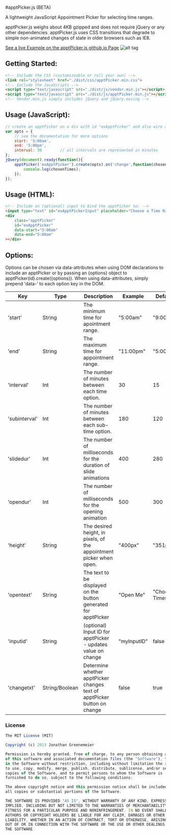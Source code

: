 #apptPicker.js (BETA)

A lightweight JavaScript Appointment Picker for selecting time ranges.  

apptPicker.js weighs about 4KB gzipped and does not require jQuery or any other dependencies.  apptPicker.js uses CSS transitions that degrade to simple non-animated changes of state in older browsers such as IE8.

[See a live Example on the apptPicker.js github.io Page](http://6eDesign.github.io/apptPicker/)
![alt tag](http://6edesign.github.io/apptPicker/dist/img/demo/demo-image1.png)

## Getting Started: 
````html
<!-- Include the CSS (customizeable or roll your own) -->
<link rel="stylesheet" href="./dist/css/apptPicker.min.css">
<!-- Include the JavaScripts -->
<script type="text/javascript" src="./dist/js/vendor.min.js"></script>
<script type="text/javascript" src="./dist/js/apptPicker.min.js"></script>
<!-- Vendor.min.js simply includes jQuery and jQuery.easing -->
````

## Usage (JavaScript): 
````js
// create an apptPicker on a div with id "exApptPicker" and also wire a callback for change events: 
var opts = { 
	// see the documentation for more options
	start: '5:00am', 
	end: '5:00pm', 
	interval: 30		// all intervals are represented in minutes
}; 
jQuery(document).ready(function(){
	apptPicker('exApptPicker').create(opts).on('change',function(chosenTimes){
		console.log(chosenTimes); 
	}); 
}); 
````

## Usage (HTML):
````html
<!-- Include an (optional) input to bind the apptPicker to: -->
<input type="text" id="exApptPickerInput" placeholder="Choose a Time Range" readonly />
<div 
	class="apptPicker" 
	id="exApptPicker" 
	data-start="5:00am"
	data-end="5:00am"
></div>
````

## Options: 
Options can be chosen via data-attributes when using DOM declarations to include an apptPicker or by passing an {options} object to apptPicker(id).create({options}). When using data-attributes, simply prepend 'data-' to each option key in the DOM. 

Key | Type | Description | Example | Default
--- | --- | --- | --- | ---
'start' | String | The minimum time for apointment range. | "5:00am" | "9:00am"
'end' | String | The maximum time for appointment range. | "11:00pm" | "5:00pm"
'interval' | Int | The number of minutes between each time option. | 30 | 15
'subinterval' | Int | The number of minutes between each sub-time option. | 180 | 120
'slidedur' | Int | The number of milliseconds for the duration of slide animations | 400 | 280
'opendur' | Int | The number of milliseconds for the opening animation | 500 | 300
'height' | String | The desired height, in pixels, of the appointment picker when open. | "400px" | "351px"
'opentext' | String | The text to be displayed on the button generated for apptPicker | "Open Me" | "Choose Times"
'inputid' | String | (optional) Input ID for apptPicker - updates value on change | "myInputID" | false
'changetxt' | String/Boolean | Determine whether apptPicker changes text of apptPicker button on change | false | true



### License
````js
The MIT License (MIT)

Copyright (c) 2013 Jonathan Greenemeier

Permission is hereby granted, free of charge, to any person obtaining a copy
of this software and associated documentation files (the "Software"), to deal
in the Software without restriction, including without limitation the rights
to use, copy, modify, merge, publish, distribute, sublicense, and/or sell
copies of the Software, and to permit persons to whom the Software is
furnished to do so, subject to the following conditions:

The above copyright notice and this permission notice shall be included in
all copies or substantial portions of the Software.

THE SOFTWARE IS PROVIDED "AS IS", WITHOUT WARRANTY OF ANY KIND, EXPRESS OR
IMPLIED, INCLUDING BUT NOT LIMITED TO THE WARRANTIES OF MERCHANTABILITY,
FITNESS FOR A PARTICULAR PURPOSE AND NONINFRINGEMENT. IN NO EVENT SHALL THE
AUTHORS OR COPYRIGHT HOLDERS BE LIABLE FOR ANY CLAIM, DAMAGES OR OTHER
LIABILITY, WHETHER IN AN ACTION OF CONTRACT, TORT OR OTHERWISE, ARISING FROM,
OUT OF OR IN CONNECTION WITH THE SOFTWARE OR THE USE OR OTHER DEALINGS IN
THE SOFTWARE.
````